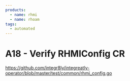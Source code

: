 ```yaml
---
products:
  - name: rhmi
  - name: rhoam
tags:
  - automated
---
```


# A18 - Verify RHMIConfig CR

https://github.com/integr8ly/integreatly-operator/blob/master/test/common/rhmi_config.go
